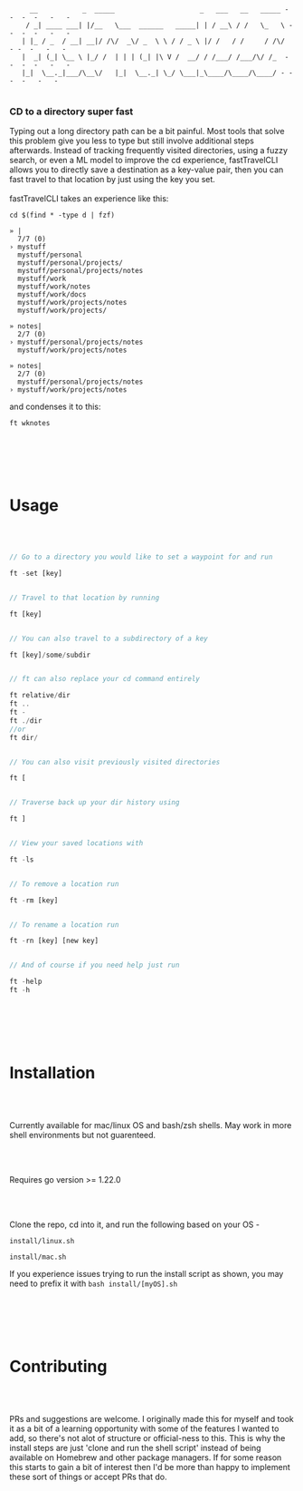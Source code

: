 

<!--- <h1>fastTravelCLI</h1> --->
```
     __           _  _____                     _   ___   __   _____ - -  -  -   -   -
    / _| ____ ___| |/__   \___  ______   _____| | / __\ / /   \_   \ - -  -  -   -   -
   | |_ / _  / __| __|/ /\/  _\/ _  \ \ / / _ \ |/ /   / /     / /\/  - -  -   -   -
   |  _| (_| \__ \ |_/ /  | | | (_| |\ V /  __/ / /___/ /___/\/ /_  - -  -  -   -   -
   |_|  \__._|___/\__\/   |_|  \__._| \_/ \___|_\____/\____/\____/ - -  -  -   -   -
                                                                    
```

<h3>CD to a directory super fast</h4>

Typing out a long directory path can be a bit painful. Most tools that solve this problem give you less to type but still involve additional steps afterwards. Instead of tracking frequently visited directories, using a fuzzy search, or even a ML model to improve the cd experience, fastTravelCLI allows you to directly save a destination as a key-value pair, then you can fast travel to that location by just using the key you set. 
<br></br>
fastTravelCLI takes an experience like this: 
```
cd $(find * -type d | fzf)
```
```
» |
  7/7 (0)
› mystuff
  mystuff/personal
  mystuff/personal/projects/
  mystuff/personal/projects/notes
  mystuff/work
  mystuff/work/notes
  mystuff/work/docs
  mystuff/work/projects/notes
  mystuff/work/projects/
```
```
» notes|
  2/7 (0)
› mystuff/personal/projects/notes
  mystuff/work/projects/notes
```
```
» notes|
  2/7 (0)
  mystuff/personal/projects/notes
› mystuff/work/projects/notes
```
and condenses it to this:
```
ft wknotes
```
<br></br>
<br></br>

<h1>Usage</h1>
<br></br>

```rust
// Go to a directory you would like to set a waypoint for and run 

ft -set [key]


// Travel to that location by running

ft [key]


// You can also travel to a subdirectory of a key

ft [key]/some/subdir


// ft can also replace your cd command entirely

ft relative/dir
ft ..
ft -
ft ./dir
//or
ft dir/


// You can also visit previously visited directories

ft [


// Traverse back up your dir history using 

ft ]


// View your saved locations with 

ft -ls


// To remove a location run

ft -rm [key]


// To rename a location run

ft -rn [key] [new key]


// And of course if you need help just run

ft -help
ft -h
```
<br></br>
<br></br>

<h1>Installation</h1>
<br></br>

Currently available for mac/linux OS and bash/zsh shells. May work in more shell environments but not guarenteed.

<br></br>

Requires go version >= 1.22.0

<br></br>

Clone the repo, cd into it, and run the following based on your OS - 

```
install/linux.sh
```
```
install/mac.sh
```


If you experience issues trying to run the install script as shown, you may need to prefix it with ```bash install/[myOS].sh```

<br></br>
<br></br>

<h1>Contributing</h1>
<br></br>

PRs and suggestions are welcome. I originally made this for myself and took it as a bit of a learning opportunity with some of the features I wanted to add, so there's not alot of structure or official-ness to this. This is why the install steps are just 'clone and run the shell script' instead of being available on Homebrew and other package managers. If for some reason this starts to gain a bit of interest then I'd be more than happy to implement these sort of things or accept PRs that do.
